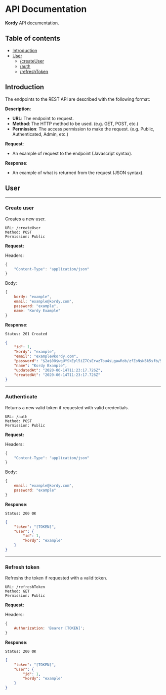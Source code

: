 # API Documentation

**Kordy** API documentation.

## Table of contents

-   [Introduction](#introduction)
-   [User](#user)
    -   [/createUser](#create-user)
    -   [/auth](#authenticate)
    -   [/refreshToken](#refresh-token)

## Introduction

The endpoints to the REST API are described with the following format:

**Description**:

-   **URL**: The endpoint to request.
-   **Method**: The HTTP method to be used. (e.g. GET, POST, etc.)
-   **Permission**: The access permission to make the request. (e.g. Public, Authenticated, Admin, etc.)

**Request**:

-   An example of request to the endpoint (Javascript syntax).

**Response**:

-   An example of what is returned from the request (JSON syntax).

## User

---

### **Create user**

Creates a new user.

```
URL: /createUser
Method: POST
Permission: Public
```

**Request:**

Headers:

```js
{
    "Content-Type": "application/json"
}
```

Body:

```js
{
    kordy: "example",
    email: "example@kordy.com",
    password: "example",
    name: "Kordy Example"
}
```

**Response:**

```
Status: 201 Created
```

```json
{
    "id": 1,
    "kordy": "example",
    "email": "example@kordy.com",
    "password": "$2a$08$wgUYSkEyl5iZ7CsErwzTbu4sLgawRob/zfZoNsN3k5sfb/5kK6aMK",
    "name": "Kordy Example",
    "updatedAt": "2020-06-14T11:23:17.726Z",
    "createdAt": "2020-06-14T11:23:17.726Z"
}
```

---

### **Authenticate**

Returns a new valid token if requested with valid credentials.

```
URL: /auth
Method: POST
Permission: Public
```

**Request:**

Headers:

```js
{
    "Content-Type": "application/json"
}
```

Body:

```js
{
	email: "example@kordy.com",
	password: "example"
}
```

**Response:**

```
Status: 200 OK
```

```json
{
    "token": "[TOKEN]",
    "user": {
        "id": 1,
        "kordy": "example"
    }
}
```

---

### **Refresh token**

Refreshs the token if requested with a valid token.

```
URL: /refreshToken
Method: GET
Permission: Public
```

**Request:**

Headers:

```js
{
    Authorization: 'Bearer [TOKEN]';
}
```

**Response:**

```
Status: 200 OK
```

```json
{
    "token": "[TOKEN]",
    "user": {
        "id": 1,
        "kordy": "example"
    }
}
```
